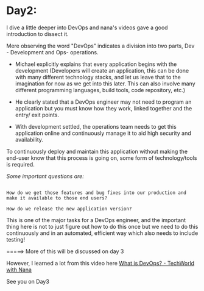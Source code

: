 # **Day2:**

I dive a little deeper into DevOps and nana's videos gave a good introduction to dissect it.

Mere observing the word "DevOps" indicates a division into two parts, Dev - Development and Ops- operations.

- Michael explicitly explains that every application begins with the development (Developers will create an application, this can be done with many different technology stacks, and let us leave that to the imagination for now as we get into this later. This can also involve many different programming languages, build tools, code repository, etc.)

- He clearly stated that a DevOps engineer may not need to program an application but you must know how they work, linked together and the entry/ exit points.

- With development settled, the operations team needs to get this application online and continuously manage it to aid high security and availability.

To continuously deploy and maintain this application without making the end-user know that this process is going on, some form of technology/tools is required.

*Some important questions are:*

``` code

How do we get those features and bug fixes into our production and make it available to those end users?

How do we release the new application version?
```

This is one of the major tasks for a DevOps engineer, and the important thing here is not to just figure out how to do this once but we need to do this continuously and in an automated, efficient way which also needs to include testing!

=====> More of this will be discussed on day 3

However, I learned a lot from this video here [What is DevOps? - TechWorld with Nana](https://www.youtube.com/watch?v=0yWAtQ6wYNM)

See you on Day3
